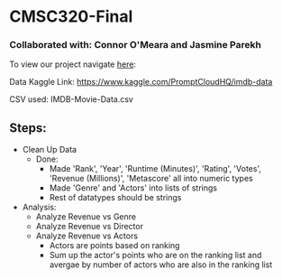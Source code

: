 # CMSC320-Final

### Collaborated with: Connor O'Meara and Jasmine Parekh

To view our project navigate [here](https://johann017.github.io/CMSC320-Final/):

Data Kaggle Link: 
https://www.kaggle.com/PromptCloudHQ/imdb-data

CSV used:
IMDB-Movie-Data.csv

## Steps:
- Clean Up Data
  - Done:
    - Made 'Rank', 'Year', 'Runtime (Minutes)', 'Rating', 'Votes', 'Revenue (Millions)', 'Metascore' all into numeric types
    - Made 'Genre' and 'Actors' into lists of strings
    - Rest of datatypes should be strings
- Analysis:
  - Analyze Revenue vs Genre
  - Analyze Revenue vs Director
  - Analyze Revenue vs Actors
    - Actors are points based on ranking
    - Sum up the actor's points who are on the ranking list and avergae by number of actors who are also in the ranking list
